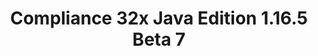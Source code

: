 ---
title: Compliance 32x Java Edition 1.16.5 Beta 7
permalink: /article/compliance32x/1.16.5/B7
comments: true
comments-id: 1.16.5-32x-Beta-7
header-img: article/compliance32x/1.16.5-B7.jpg

long_text: This is your bi-weekly dose of Compliance, imported organically straight from our Discord and GitHub! This time around we've got a lot of changes to common blocks such as stone, bedrock or terracotta as well as a whole bunch of new mobs like pandas and dolphins! We are also proud to introduce our new, completely unique nether portal texture, which was made with the use of actual minecraft code from older versions. And for Bedrock players we've got a lot of new UI textures! We hope you appreciate the update, and are looking forward to seeing you in two weeks again!

main_changelog: data/changelog

download:
  - GitHub:
    - https://github.com/Compliance-Resource-Pack/Compliance-Java-32x/releases/download/beta-7/Compliance-32x-Java-Beta-7.zip
  - CurseForge:
    - https://www.curseforge.com/minecraft/texture-packs/compliance-32x/download/3288611
---